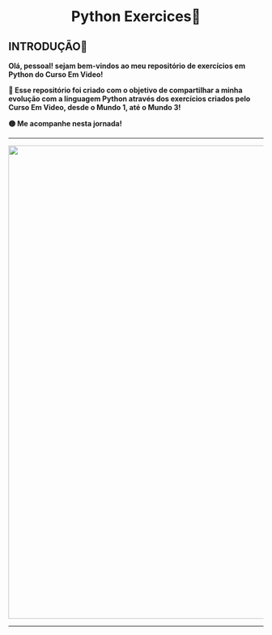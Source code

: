<h1 align="center"> Python Exercices🐍 </h1>

<h2> INTRODUÇÃO🌱 </h2>
<p> <strong>
Olá, pessoal! sejam bem-vindos ao meu repositório de exercícios em Python do Curso Em Video!

🔵 Esse repositório foi criado com o objetivo de compartilhar a minha evolução com a linguagem Python através dos exercícios criados pelo Curso Em Video, desde o Mundo 1, até o Mundo 3!

🟡 Me acompanhe nesta jornada!
</strong> </p>

<hr>
<p align="center">
  <img src="https://i.redd.it/v7g6ime1wtk61.jpg" width="935" heigth="1400"/>
</p>
<hr>
